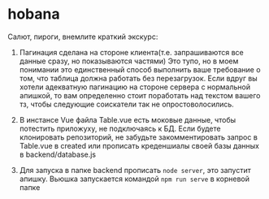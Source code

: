 # hobana

Салют, пироги, внемлите краткий экскурс:

1) Пагинация сделана на стороне клиента(т.е. запрашиваются все данные сразу, но показываются частями) Это тупо, но в моем понимании это единственный способ выполнить ваше требование о том, что таблица должна работать без перезагрузок. Если вдруг вы хотели адекватную пагинацию на стороне сервера с нормальной апишкой, то вам определенно стоит поработать над текстом вашего тз, чтобы следующие соискатели так не опростоволосились.

2) В инстансе Vue файла Table.vue есть моковые данные, чтобы потестить приложуху, не подключаясь  к БД. Если будете клонировать репозиторий, не забудьте закомментировать запрос в Table.vue в created или прописать креденшиалы своей базы данных в backend/database.js

3) Для запуска в папке backend прописать `node server`, это запустит апишку. Вьюшка запускается командой `npm run serve` в корневой папке
